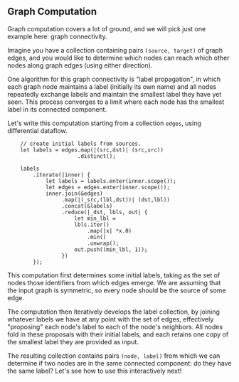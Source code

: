 ## Graph Computation

Graph computation covers a lot of ground, and we will pick just one example here: graph connectivity.

Imagine you have a collection containing pairs `(source, target)` of graph edges, and you would like to determine which nodes can reach which other nodes along graph edges (using either direction).

One algorithm for this graph connectivity is "label propagation", in which each graph node maintains a label (initially its own name) and all nodes repeatedly exchange labels and maintain the smallest label they have yet seen. This process converges to a limit where each node has the smallest label in its connected component.

Let's write this computation starting from a collection `edges`, using differential dataflow.

```rust,no_run
    // create initial labels from sources.
    let labels = edges.map(|(src,dst)| (src,src))
                      .distinct();

    labels
        .iterate(|inner| {
            let labels = labels.enter(inner.scope());
            let edges = edges.enter(inner.scope());
            inner.join(&edges)
                 .map(|(_src,(lbl,dst))| (dst,lbl))
                 .concat(&labels)
                 .reduce(|_dst, lbls, out| {
                     let min_lbl =
                     lbls.iter()
                         .map(|x| *x.0)
                         .min()
                         .unwrap();
                     out.push((min_lbl, 1));
                 })
        });
```

This computation first determines some initial labels, taking as the set of nodes those identifiers from which edges emerge. We are assuming that the input graph is symmetric, so every node should be the source of some edge.

The computation then iteratively develops the label collection, by joining whatever labels we have at any point with the set of edges, effectively "proposing" each node's label to each of the node's neighbors. All nodes fold in these proposals with their initial labels, and each retains one copy of the smallest label they are provided as input.

The resulting collection contains pairs `(node, label)` from which we can determine if two nodes are in the same connected component: do they have the same label? Let's see how to use this interactively next!